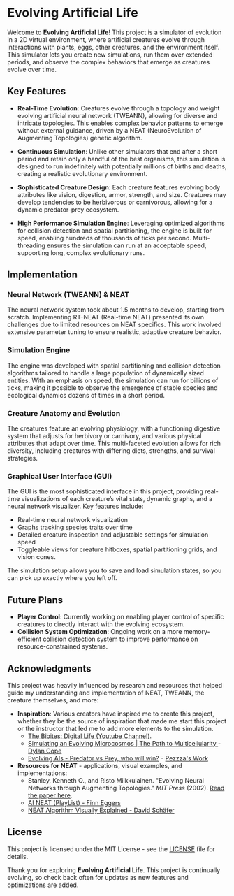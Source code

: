 # Evolving Artificial Life

Welcome to **Evolving Artificial Life**! This project is a simulator of evolution in a 2D virtual environment, where artificial creatures evolve through interactions with plants, eggs, other creatures, and the environment itself. This simulator lets you create new simulations, run them over extended periods, and observe the complex behaviors that emerge as creatures evolve over time.

## Key Features

- **Real-Time Evolution**: Creatures evolve through a topology and weight evolving artificial neural network (TWEANN), allowing for diverse and intricate topologies. This enables complex behavior patterns to emerge without external guidance, driven by a NEAT (NeuroEvolution of Augmenting Topologies) genetic algorithm.
  
- **Continuous Simulation**: Unlike other simulators that end after a short period and retain only a handful of the best organisms, this simulation is designed to run indefinitely with potentially millions of births and deaths, creating a realistic evolutionary environment.
  
- **Sophisticated Creature Design**: Each creature features evolving body attributes like vision, digestion, armor, strength, and size. Creatures may develop tendencies to be herbivorous or carnivorous, allowing for a dynamic predator-prey ecosystem.

- **High Performance Simulation Engine**: Leveraging optimized algorithms for collision detection and spatial partitioning, the engine is built for speed, enabling hundreds of thousands of ticks per second. Multi-threading ensures the simulation can run at an acceptable speed, supporting long, complex evolutionary runs.

## Implementation

### Neural Network (TWEANN) & NEAT
The neural network system took about 1.5 months to develop, starting from scratch. Implementing RT-NEAT (Real-time NEAT) presented its own challenges due to limited resources on NEAT specifics. This work involved extensive parameter tuning to ensure realistic, adaptive creature behavior.

### Simulation Engine
The engine was developed with spatial partitioning and collision detection algorithms tailored to handle a large population of dynamically sized entities. With an emphasis on speed, the simulation can run for billions of ticks, making it possible to observe the emergence of stable species and ecological dynamics dozens of times in a short period.

### Creature Anatomy and Evolution
The creatures feature an evolving physiology, with a functioning digestive system that adjusts for herbivory or carnivory, and various physical attributes that adapt over time. This multi-faceted evolution allows for rich diversity, including creatures with differing diets, strengths, and survival strategies.

### Graphical User Interface (GUI)
The GUI is the most sophisticated interface in this project, providing real-time visualizations of each creature’s vital stats, dynamic graphs, and a neural network visualizer. Key features include:
- Real-time neural network visualization
- Graphs tracking species traits over time
- Detailed creature inspection and adjustable settings for simulation speed
- Toggleable views for creature hitboxes, spatial partitioning grids, and vision cones.

The simulation setup allows you to save and load simulation states, so you can pick up exactly where you left off.

## Future Plans

- **Player Control**: Currently working on enabling player control of specific creatures to directly interact with the evolving ecosystem.
- **Collision System Optimization**: Ongoing work on a more memory-efficient collision detection system to improve performance on resource-constrained systems.

## Acknowledgments

This project was heavily influenced by research and resources that helped guide my understanding and implementation of NEAT, TWEANN, the creature themselves, and more:

- **Inspiration**: Various creators have inspired me to create this project, whether they be the source of inspiration that made me start this project or the instructor that led me to add more elements to the simulation. 
    - [The Bibites: Digital Life (Youtube Channel)](https://www.youtube.com/@TheBibitesDigitalLife).
    - [Simulating an Evolving Microcosmos | The Path to Multicellularity ](https://youtu.be/fEDqdvKO5Y0?si=MBvfZUhXTDg_klVG) - [Dylan Cope](https://www.youtube.com/@dylancope)
    - [Evolving AIs - Predator vs Prey, who will win?](https://youtu.be/qwrp3lB-jkQ?si=Oa_vXSVZQ5LDtpeR) - [Pezzza's Work](https://www.youtube.com/@PezzzasWork)
- **Resources for NEAT** - applications, visual examples, and implementations:
    - Stanley, Kenneth O., and Risto Miikkulainen. "Evolving Neural Networks through Augmenting Topologies." *MIT Press* (2002). [Read the paper here](https://nn.cs.utexas.edu/downloads/papers/stanley.ec02.pdf).
    - [AI NEAT (PlayList) - Finn Eggers ](https://www.youtube.com/watch?v=VMQOa4-rVxE&list=PLgomWLYGNl1fcL0o4exBShNeCC5tc6s9C&ab_channel=FinnEggers)
    - [NEAT Algorithm Visually Explained - David Schäfer](https://youtu.be/yVtdp1kF0I4?si=SfH0ouURtsrmutv2)

  

## License
This project is licensed under the MIT License - see the [LICENSE](LICENSE) file for details.

Thank you for exploring **Evolving Artificial Life**. This project is continually evolving, so check back often for updates as new features and optimizations are added.
